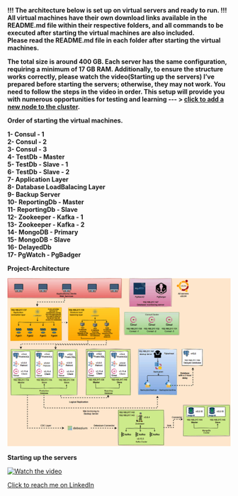 
  **!!! The architecture below is set up on virtual servers and ready to run. !!!  All virtual machines have their own download links available in the README.md file within their respective folders, and all commands to be executed after starting the virtual machines are also included.** <br />
   **Please read the README.md file in each folder after starting the virtual machines.** <br />

**The total size is around 400 GB. Each server has the same configuration, requiring a minimum of 17 GB RAM. Additionally, to ensure the structure works correctly, please watch the video(Starting up the servers) I’ve prepared before starting the servers; otherwise, they may not work. You need to follow the steps in the video in order. This setup will provide you with numerous opportunities for testing and learning --- > [ click to add a new node to the cluster](https://github.com/ProxySeer/PostgresLab/blob/main/How%20to%20add%20a%20new%20node/ReadMe.md).** 


   
   **Order of starting the virtual machines.** <br />
   
   **1- Consul - 1 <br />
   2- Consul - 2 <br />
   3- Consul - 3 <br />
   4- TestDb - Master <br />
   5- TestDb - Slave - 1 <br />
   6- TestDb - Slave - 2 <br />
   7- Application Layer <br />
   8- Database LoadBalacing Layer <br />
   9- Backup Server <br />
   10- ReportingDb - Master <br />
   11- ReportingDb - Slave <br />
   12- Zookeeper - Kafka - 1 <br />
   13- Zookeeper - Kafka - 2 <br />
   14- MongoDB - Primary <br />
   15- MongoDB - Slave <br /> 
   16- DelayedDb <br />
   17- PgWatch - PgBadger <br />**

   
 **Project-Architecture** <br />
 
![](https://github.com/ProxySeer/PostgresLab/blob/main/Project-Architecture/Architecture.gif)

 **Starting up the servers** <br />

[![Watch the video](https://i.hizliresim.com/2o2po04.PNG)](https://www.youtube.com/watch?v=A_PDvBk6i7Y)

  
 [Click to reach me on LinkedIn](https://github.com/ProxySeer/PostgresLab/blob/main/How%20to%20add%20a%20new%20node/ReadMe.md)
